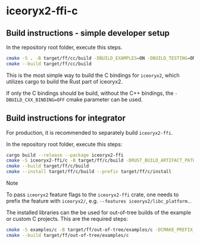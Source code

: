 <!-- markdownlint-disable-next-line MD044 -->
# iceoryx2-ffi-c

## Build instructions - simple developer setup

In the repository root folder, execute this steps.

```bash
cmake -S . -B target/ff/cc/build -DBUILD_EXAMPLES=ON -DBUILD_TESTING=ON
cmake --build target/ff/cc/build
```

This is the most simple way to build the C bindings for `iceoryx2`, which
utilizes cargo to build the Rust part of iceoryx2.

If only the C bindings should be build, without the C++ bindings, the
`-DBUILD_CXX_BINDING=OFF` cmake parameter can be used.

## Build instructions for integrator

For production, it is recommended to separately build `iceoryx2-ffi`.

In the repository root folder, execute this steps:

```bash
cargo build --release --package iceoryx2-ffi
cmake -S iceoryx2-ffi/c -B target/ff/c/build -DRUST_BUILD_ARTIFACT_PATH="$( pwd )/target/release"
cmake --build target/ff/c/build
cmake --install target/ff/c/build --prefix target/ff/c/install
```

> [!NOTE]
> To pass `iceoryx2` feature flags to the `iceoryx2-ffi` crate, one needs to
> prefix the feature with `iceoryx2/`, e.g. `--features iceoryx2/libc_platform.`.

The installed libraries can the be used for out-of-tree builds of the example or
custom C projects. This are the required steps:

```bash
cmake -S examples/c -B target/ff/out-of-tree/examples/c -DCMAKE_PREFIX_PATH="$( pwd )/target/ff/c/install"
cmake --build target/ff/out-of-tree/examples/c
```
